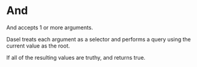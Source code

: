 # And

And accepts 1 or more arguments.

Dasel treats each argument as a selector and performs a query using the current value as the root.

If all of the resulting values are truthy, and returns true.
